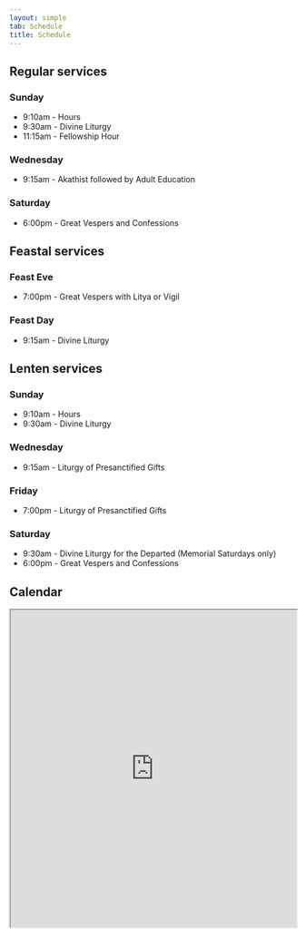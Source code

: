 ```yaml
---
layout: simple
tab: Schedule
title: Schedule
---
```


## Regular services

### Sunday

- 9:10am - Hours
- 9:30am - Divine Liturgy
- 11:15am - Fellowship Hour

### Wednesday

- 9:15am - Akathist followed by Adult Education

### Saturday

- 6:00pm - Great Vespers and Confessions

## Feastal services

### Feast Eve

- 7:00pm - Great Vespers with Litya or Vigil

### Feast Day

- 9:15am - Divine Liturgy

## Lenten services

### Sunday

- 9:10am - Hours
- 9:30am - Divine Liturgy

### Wednesday

- 9:15am - Liturgy of Presanctified Gifts

### Friday

- 7:00pm - Liturgy of Presanctified Gifts

### Saturday

- 9:30am - Divine Liturgy for the Departed (Memorial Saturdays only)
- 6:00pm - Great Vespers and Confessions

## Calendar

<iframe src="https://www.google.com/calendar/embed?showTitle=0&showNav=0&showDate=0&showPrint=0&showTabs=0&showCalendars=0&showTz=0&mode=month&height=515&wkst=1&bgcolor=%23ffffff&src=stmarksoca%40gmail.com&color=%23A32929&ctz=America%2FNew_York" style="width: 100%; height: 560px">
